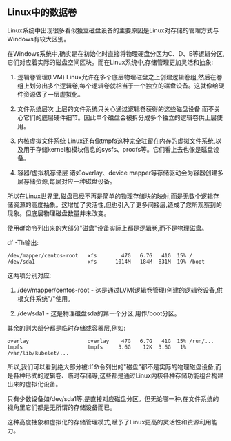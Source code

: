 ## Linux中的数据卷

Linux系统中出现很多看似独立磁盘设备的主要原因是Linux对存储的管理方式与Windows有较大区别。

在Windows系统中,确实是在初始化时直接将物理硬盘分区为C、D、E等逻辑分区,它们对应着实际的磁盘空间区块。而在Linux系统中,存储管理更加灵活和抽象:

1) 逻辑卷管理(LVM)
Linux允许在多个底层物理磁盘之上创建逻辑卷组,然后在卷组上划分出多个逻辑卷,每个逻辑卷就相当于一个独立的磁盘设备。这就像给硬件资源做了一层虚拟化。

2) 文件系统层次
上层的文件系统只关心通过逻辑卷获得的这些磁盘设备,而不关心它们的底层硬件细节。因此单个磁盘会被拆分成多个独立的逻辑卷供上层使用。

3) 内核虚拟文件系统 
Linux还有像tmpfs这种完全驻留在内存的虚拟文件系统,以及用于存储kernel和模块信息的sysfs、procfs等。它们看上去也像是磁盘设备。

4) 容器/虚拟机存储层 
诸如overlay、device mapper等存储驱动会为容器创建多层存储资源,每层对应一种磁盘设备。

所以在Linux世界里,磁盘已经不再是简单的物理存储块的映射,而是无数个逻辑存储资源的高度抽象。这增加了灵活性,但也引入了更多间接层,造成了您所观察到的现象。但底层物理磁盘数量并未改变。


使用df命令列出来的大部分"磁盘"设备实际上都是逻辑卷,而不是物理磁盘。

df -Th输出:

```
/dev/mapper/centos-root   xfs        47G   6.7G   41G  15% /
/dev/sda1                 xfs      1014M   184M  831M  19% /boot
```

这两项分别对应:

1. /dev/mapper/centos-root - 这是通过LVM(逻辑卷管理)创建的逻辑卷设备,供根文件系统"/"使用。

2. /dev/sda1 - 这是物理磁盘sda的第一个分区,用作/boot分区。

其余的则大部分都是临时存储或容器层,例如:

```
overlay                   overlay    47G   6.7G   41G  15% /run/...
tmpfs                     tmpfs     3.6G    12K  3.6G   1% /var/lib/kubelet/...  
```

所以,我们可以看到绝大部分被df命令列出的"磁盘"都不是实际的物理磁盘设备,而是各种形式的逻辑卷、临时存储等,这些都是通过Linux内核各种存储功能组合构建出来的虚拟化设备。

只有少数设备如/dev/sda1等,是直接对应磁盘分区。但无论哪一种,在文件系统的视角里它们都是无所谓的存储设备而已。

这种高度抽象和虚拟化的存储管理模式,赋予了Linux更高的灵活性和资源利用能力。